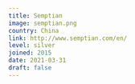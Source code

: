 ```yaml
---
title: Semptian
image: semptian.png
country: China
link: http://www.semptian.com/en/
level: silver
joined: 2015
date: 2021-03-31
draft: false
---
```

